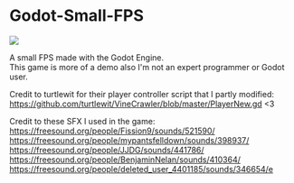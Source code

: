 # Godot-Small-FPS

![](https://i.imgur.com/2jqKUjU.png)

A small FPS made with the Godot Engine.<br />
This game is more of a demo also I'm not an expert programmer or Godot user.

Credit to turtlewit for their player controller script that I partly modified:<br />
https://github.com/turtlewit/VineCrawler/blob/master/PlayerNew.gd <3

Credit to these SFX I used in the game:<br />
https://freesound.org/people/Fission9/sounds/521590/<br />
https://freesound.org/people/mypantsfelldown/sounds/398937/<br />
https://freesound.org/people/JJDG/sounds/441786/<br />
https://freesound.org/people/BenjaminNelan/sounds/410364/<br />
https://freesound.org/people/deleted_user_4401185/sounds/346654/e
